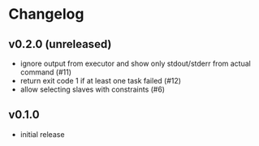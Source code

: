 # Changelog

## v0.2.0 (unreleased)

* ignore output from executor and show only stdout/stderr from actual command (#11)
* return exit code 1 if at least one task failed (#12)
* allow selecting slaves with constraints (#6)

## v0.1.0

* initial release